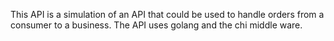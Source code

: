 This API is a simulation of an API that could be used to handle orders from a consumer to a business. The API uses golang and the chi middle ware.
